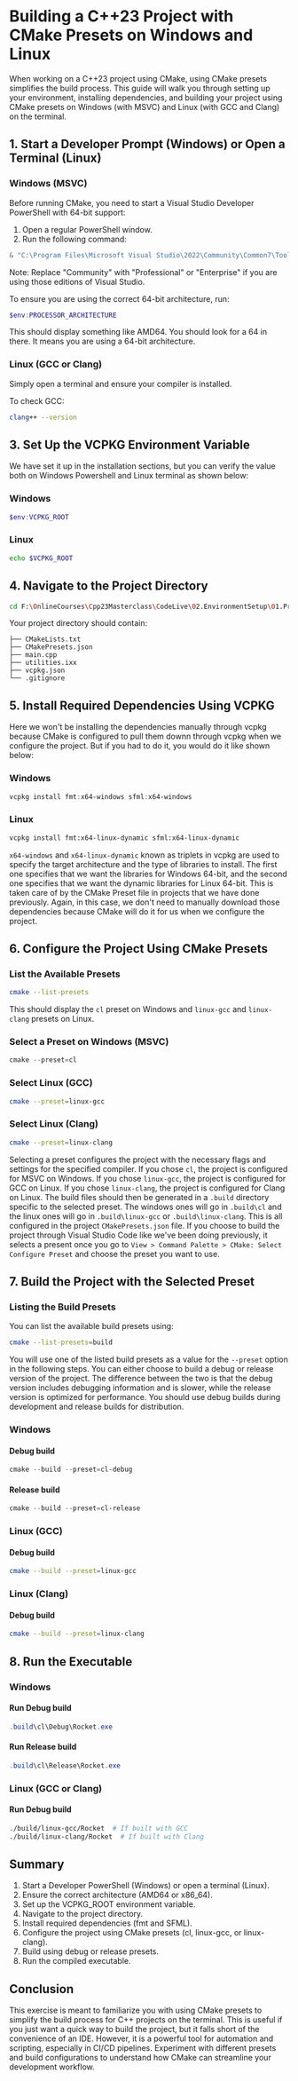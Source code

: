 # Building a C++23 Project with CMake Presets on Windows and Linux

When working on a C++23 project using CMake, using CMake presets simplifies the build process. This guide will walk you through setting up your environment, installing dependencies, and building your project using CMake presets on Windows (with MSVC) and Linux (with GCC and Clang) on the terminal.

## 1. Start a Developer Prompt (Windows) or Open a Terminal (Linux)

### Windows (MSVC)

Before running CMake, you need to start a Visual Studio Developer PowerShell with 64-bit support:

1. Open a regular PowerShell window.
2. Run the following command:

```powershell
& "C:\Program Files\Microsoft Visual Studio\2022\Community\Common7\Tools\Launch-VsDevShell.ps1" -Arch amd64
```

Note: Replace "Community" with "Professional" or "Enterprise" if you are using those editions of Visual Studio.

To ensure you are using the correct 64-bit architecture, run:

```powershell
$env:PROCESSOR_ARCHITECTURE
```

This should display something like AMD64. You should look for a 64 in there. It means you are using a 64-bit architecture.

### Linux (GCC or Clang)

Simply open a terminal and ensure your compiler is installed.

To check GCC:

```sh
clang++ --version
```

## 3. Set Up the VCPKG Environment Variable

We have set it up in the installation sections, but you can verify the value both on Windows Powershell and Linux terminal as shown below: 

### Windows

```powershell
$env:VCPKG_ROOT
```

### Linux

```sh
echo $VCPKG_ROOT
```


## 4. Navigate to the Project Directory

```sh
cd F:\OnlineCourses\Cpp23Masterclass\CodeLive\02.EnvironmentSetup\01.Project_template_modules
```

Your project directory should contain:

```
├── CMakeLists.txt
├── CMakePresets.json
├── main.cpp
├── utilities.ixx
├── vcpkg.json
└── .gitignore
```

## 5. Install Required Dependencies Using VCPKG

Here we won't be installing the dependencies manually through vcpkg because CMake is configured to pull them downn through vcpkg when we configure the project. But if you had to do it, you would do it like shown below:

### Windows

```powershell
vcpkg install fmt:x64-windows sfml:x64-windows
```

### Linux

```sh
vcpkg install fmt:x64-linux-dynamic sfml:x64-linux-dynamic
```

`x64-windows` and `x64-linux-dynamic` known as triplets in vcpkg are used to specify the target architecture and the type of libraries to install. The first one specifies that we want the libraries for Windows 64-bit, and the second one specifies that we want the dynamic libraries for Linux 64-bit. This is taken care of by the CMake Preset file in projects that we have done previously. Again, in this case, we don't need to manually download those dependencies because CMake will do it for us when we configure the project.

## 6. Configure the Project Using CMake Presets

### List the Available Presets

```sh
cmake --list-presets
```
This should display the `cl` preset on Windows and `linux-gcc` and `linux-clang` presets on Linux.

### Select a Preset on Windows (MSVC)

```powershell
cmake --preset=cl
```

### Select Linux (GCC)

```sh
cmake --preset=linux-gcc
```

### Select Linux (Clang)

```sh
cmake --preset=linux-clang
```
Selecting a preset configures the project with the necessary flags and settings for the specified compiler. If you chose `cl`, the project is configured for MSVC on Windows. If you chose `linux-gcc`, the project is configured for GCC on Linux. If you chose `linux-clang`, the project is configured for Clang on Linux. The build files should then be generated in a `.build` directory specific to the selected preset. The windows ones will go in `.build\cl` and the linux ones will go in `.build\linux-gcc` or `.build\linux-clang`. This is all configured in the project `CMakePresets.json` file. If you choose to build the project through Visual Studio Code like we've been doing previously, it selects a present once you go to `View > Command Palette > CMake: Select Configure Preset` and choose the preset you want to use.

## 7. Build the Project with the Selected Preset

### Listing the Build Presets

You can list the available build presets using:

```sh
cmake --list-presets=build
```
You will use one of the listed build presets as a value for the `--preset` option in the following steps. You can either choose to build a debug or release version of the project. The difference between the two is that the debug version includes debugging information and is slower, while the release version is optimized for performance. You should use debug builds during development and release builds for distribution.

### Windows

#### Debug build

```powershell
cmake --build --preset=cl-debug
```

#### Release build

```powershell
cmake --build --preset=cl-release
```

### Linux (GCC)

#### Debug build

```sh
cmake --build --preset=linux-gcc
```

### Linux (Clang)

#### Debug build

```sh
cmake --build --preset=linux-clang
```

## 8. Run the Executable

### Windows

#### Run Debug build

```powershell
.build\cl\Debug\Rocket.exe
```

#### Run Release build

```powershell
.build\cl\Release\Rocket.exe
```

### Linux (GCC or Clang)

#### Run Debug build

```sh
./build/linux-gcc/Rocket  # If built with GCC
./build/linux-clang/Rocket  # If built with Clang
```

## Summary

1. Start a Developer PowerShell (Windows) or open a terminal (Linux).
2. Ensure the correct architecture (AMD64 or x86_64).
3. Set up the VCPKG_ROOT environment variable.
4. Navigate to the project directory.
5. Install required dependencies (fmt and SFML).
6. Configure the project using CMake presets (cl, linux-gcc, or linux-clang).
7. Build using debug or release presets.
8. Run the compiled executable.

## Conclusion

This exercise is meant to familiarize you with using CMake presets to simplify the build process for C++ projects on the terminal. This is useful if you just want a quick way to build the project, but it falls short of the convenience of an IDE. However, it is a powerful tool for automation and scripting, especially in CI/CD pipelines. Experiment with different presets and build configurations to understand how CMake can streamline your development workflow.